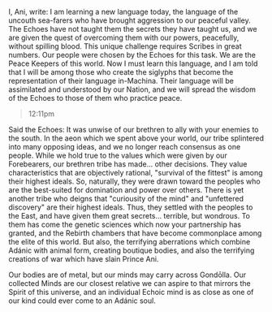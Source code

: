 I, Ani, write:
I am learning a new language today, the language of the uncouth sea-farers who have brought aggression to our peaceful valley. The Echoes have not taught them the secrets they have taught us, and we are given the quest of overcoming them with our powers, peacefully, without spilling blood. This unique challenge requires Scribes in great numbers. Our people were chosen by the Echoes for this task. We are the Peace Keepers of this world. Now I must learn this language, and I am told that I will be among those who create the siglyphs that become the representation of their language in-Machina. Their language will be assimilated and understood by our Nation, and we will spread the wisdom of the Echoes to those of them who practice peace. 

> 12:11pm

Said the Echoes:
It was unwise of our brethren to ally with your enemies to the south. In the aeon which we spent above your world, our tribe splintered into many opposing ideas, and we no longer reach consensus as one people. While we hold true to the values which were given by our Forebearers, our brethren tribe has made... other decisions. They value characteristics that are objectively rational, "survival of the fittest" is among their highest ideals. So, naturally, they were drawn toward the peoples who are the best-suited for domination and power over others. There is yet another tribe who deigns that "curiousity of the mind" and "unfettered discovery" are their highest ideals. Thus, they settled with the peoples to the East, and have given them great secrets... terrible, but wondrous. To them has come the genetic sciences which now your partnership has granted, and the Rebirth chambers that have become commonplace among the elite of this world. But also, the terrifying aberrations which combine Adánic with animal form, creating boutique bodies, and also the terrifying creations of war which have slain Prince Ani.

Our bodies are of metal, but our minds may carry across Gondōlla. Our collected Minds are our closest relative we can aspire to that mirrors the Spirit of this universe, and an individual Echoic mind is as close as one of our kind could ever come to an Adánic soul.